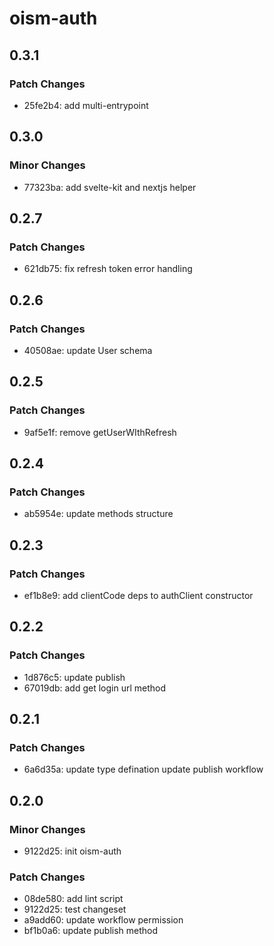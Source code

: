 # oism-auth

## 0.3.1

### Patch Changes

- 25fe2b4: add multi-entrypoint

## 0.3.0

### Minor Changes

- 77323ba: add svelte-kit and nextjs helper

## 0.2.7

### Patch Changes

- 621db75: fix refresh token error handling

## 0.2.6

### Patch Changes

- 40508ae: update User schema

## 0.2.5

### Patch Changes

- 9af5e1f: remove getUserWIthRefresh

## 0.2.4

### Patch Changes

- ab5954e: update methods structure

## 0.2.3

### Patch Changes

- ef1b8e9: add clientCode deps to authClient constructor

## 0.2.2

### Patch Changes

- 1d876c5: update publish
- 67019db: add get login url method

## 0.2.1

### Patch Changes

- 6a6d35a: update type defination update publish workflow

## 0.2.0

### Minor Changes

- 9122d25: init oism-auth

### Patch Changes

- 08de580: add lint script
- 9122d25: test changeset
- a9add60: update workflow permission
- bf1b0a6: update publish method
